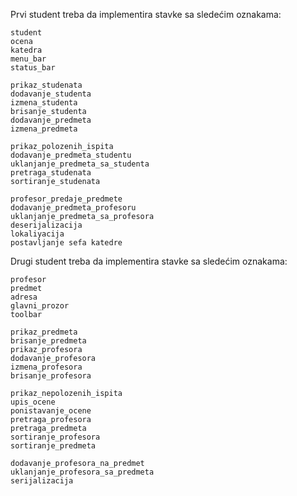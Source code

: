 Prvi student treba da implementira stavke sa sledećim oznakama:
```
student
ocena
katedra
menu_bar
status_bar

prikaz_studenata
dodavanje_studenta
izmena_studenta
brisanje_studenta
dodavanje_predmeta
izmena_predmeta

prikaz_polozenih_ispita
dodavanje_predmeta_studentu
uklanjanje_predmeta_sa_studenta
pretraga_studenata
sortiranje_studenata

profesor_predaje_predmete
dodavanje_predmeta_profesoru
uklanjanje_predmeta_sa_profesora
deserijalizacija
lokaliyacija
postavljanje sefa katedre
```

Drugi student treba da implementira stavke sa sledećim oznakama:
```
profesor
predmet
adresa
glavni_prozor
toolbar

prikaz_predmeta
brisanje_predmeta
prikaz_profesora
dodavanje_profesora
izmena_profesora
brisanje_profesora

prikaz_nepolozenih_ispita
upis_ocene
ponistavanje_ocene
pretraga_profesora
pretraga_predmeta
sortiranje_profesora
sortiranje_predmeta

dodavanje_profesora_na_predmet
uklanjanje_profesora_sa_predmeta
serijalizacija
```